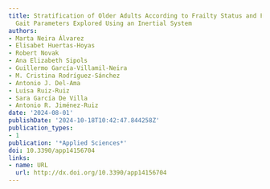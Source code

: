 ```yaml
---
title: Stratification of Older Adults According to Frailty Status and Falls Using
  Gait Parameters Explored Using an Inertial System
authors:
- Marta Neira Álvarez
- Elisabet Huertas-Hoyas
- Robert Novak
- Ana Elizabeth Sipols
- Guillermo García-Villamil-Neira
- M. Cristina Rodríguez-Sánchez
- Antonio J. Del-Ama
- Luisa Ruiz-Ruiz
- Sara García De Villa
- Antonio R. Jiménez-Ruiz
date: '2024-08-01'
publishDate: '2024-10-18T10:42:47.844258Z'
publication_types:
- 1
publication: '*Applied Sciences*'
doi: 10.3390/app14156704
links:
- name: URL
  url: http://dx.doi.org/10.3390/app14156704
---
```

